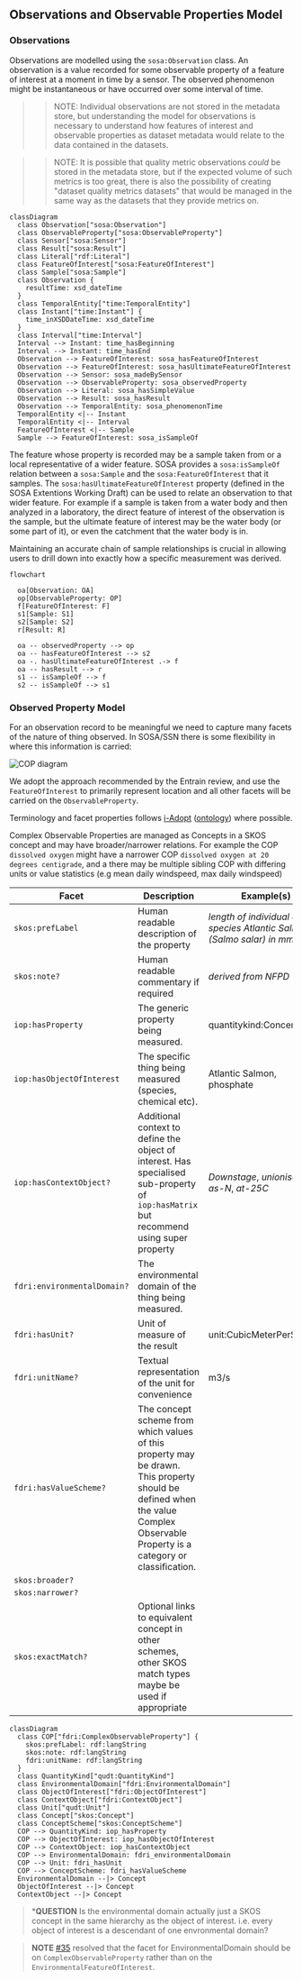 
## Observations and Observable Properties Model

### Observations

Observations are modelled using the `sosa:Observation` class. An observation is a value recorded for some observable property of a feature of interest at a moment in time by a sensor. The observed phenomenon might be instantaneous or have occurred over some interval of time.

>> NOTE: Individual observations are not stored in the metadata store, but understanding the model for observations is necessary to understand how features of interest and observable properties as dataset metadata would relate to the data contained in the datasets.

>> NOTE: It is possible that quality metric observations *could* be stored in the metadata store, but if the expected volume of such metrics is too great, there is also the possibility of creating "dataset quality metrics datasets" that would be managed in the same way as the datasets that they provide metrics on. 

```mermaid
classDiagram
  class Observation["sosa:Observation"]
  class ObservableProperty["sosa:ObservableProperty"]
  class Sensor["sosa:Sensor"]
  class Result["sosa:Result"]
  class Literal["rdf:Literal"]
  class FeatureOfInterest["sosa:FeatureOfInterest"]
  class Sample["sosa:Sample"]
  class Observation {
    resultTime: xsd_dateTime
  }
  class TemporalEntity["time:TemporalEntity"]
  class Instant["time:Instant"] {
    time_inXSDDateTime: xsd_dateTime
  }
  class Interval["time:Interval"]
  Interval --> Instant: time_hasBeginning
  Interval --> Instant: time_hasEnd
  Observation --> FeatureOfInterest: sosa_hasFeatureOfInterest
  Observation --> FeatureOfInterest: sosa_hasUltimateFeatureOfInterest
  Observation --> Sensor: sosa_madeBySensor
  Observation --> ObservableProperty: sosa_observedProperty
  Observation --> Literal: sosa_hasSimpleValue
  Observation --> Result: sosa_hasResult
  Observation --> TemporalEntity: sosa_phenomenonTime
  TemporalEntity <|-- Instant
  TemporalEntity <|-- Interval
  FeatureOfInterest <|-- Sample
  Sample --> FeatureOfInterest: sosa_isSampleOf
```

The feature whose property is recorded may be a sample taken from or a local representative of a wider feature. SOSA provides a `sosa:isSampleOf` relation between a `sosa:Sample` and the `sosa:FeatureOfInterest` that it samples. The `sosa:hasUltimateFeatureOfInterest` property (defined in the SOSA Extentions Working Draft) can be used to relate an observation to that wider feature. For example if a sample is taken from a water body and then analyzed in a laboratory, the direct feature of interest of the observation is the sample, but the ultimate feature of interest may be the water body (or some part of it), or even the catchment that the water body is in.

Maintaining an accurate chain of sample relationships is crucial in allowing users to drill down into exactly how a specific measurement was derived.

```mermaid
flowchart

  oa[Observation: OA]
  op[ObservableProperty: OP]
  f[FeatureOfInterest: F]
  s1[Sample: S1]
  s2[Sample: S2]
  r[Result: R]

  oa -- observedProperty --> op
  oa -- hasFeatureOfInterest --> s2
  oa -. hasUltimateFeatureOfInterest .-> f
  oa -- hasResult --> r
  s1 -- isSampleOf --> f
  s2 -- isSampleOf --> s1
```

### Observed Property Model

For an observation record to be meaningful we need to capture many facets of the nature of thing observed. In SOSA/SSN there is some flexibility in where this information is carried:

![COP diagram](../img/cop-diagram.png)

We adopt the approach recommended by the Entrain review, and use the `FeatureOfInterest` to primarily represent location and all other facets will be carried on the `ObservableProperty`. 

Terminology and facet properties follows [i-Adopt](https://www.rd-alliance.org/group/interoperable-descriptions-observable-property-terminology-wg-i-adopt-wg/wiki/i-adopt) ([ontology](https://i-adopt.github.io/index.html)) where possible.

Complex Observable Properties are managed as Concepts in a SKOS concept and may have broader/narrower relations.
For example the COP `dissolved oxygen` might have a narrower COP `dissolved oxygen at 20 degrees centigrade`, 
and a there may be multiple sibling COP with differing units or value statistics (e.g mean daily windspeed, max daily windspeed)

| Facet | Description | Example(s) | Coding |
|---|---|---|---|
| `skos:prefLabel` | Human readable description of the property | _length of individual of species Atlantic Salmon (Salmo salar) in mm_ | langString |
| `skos:note?` | Human readable commentary if required | _derived from NFPD_ | langString |
| `iop:hasProperty` | The generic property being measured. | quantitykind:Concentration | URI for QUDT QuantityKind |
| `iop:hasObjectOfInterest` | The specific thing being measured (species, chemical etc). | Atlantic Salmon, phosphate | URI for skos:Concept in reference data |
| `iop:hasContextObject?` | Additional context to define the object of interest. Has specialised sub-property of `iop:hasMatrix` but recommend using super property | _Downstage_, _unionised-as-N_, _at-25C_ | URI for skos:Concept in reference data |
| `fdri:environmentalDomain?` | The environmental domain of the thing being measured. |
| `fdri:hasUnit?` | Unit of measure of the result | 	unit:CubicMeterPerSecond | URI for QUDT unit |
| `fdri:unitName?` | Textual representation of the unit for convenience | m3/s | string |
| `fdri:hasValueScheme?` | The concept scheme from which values of this property may be drawn. This property should be defined when the value Complex Observable Property is a category or classification. | | URI of the SKOS Concept Scheme
| `skos:broader?` |
| `skos:narrower?` |
| `skos:exactMatch?` | Optional links to equivalent concept in other schemes, other SKOS match types maybe be used if appropriate | | URI |

```mermaid
classDiagram
  class COP["fdri:ComplexObservableProperty"] {
    skos:prefLabel: rdf:langString
    skos:note: rdf:langString
    fdri:unitName: rdf:langString
  }
  class QuantityKind["qudt:QuantityKind"]
  class EnvironmentalDomain["fdri:EnvironmentalDomain"]
  class ObjectOfInterest["fdri:ObjectOfInterest"]
  class ContextObject["fdri:ContextObject"]
  class Unit["qudt:Unit"]
  class Concept["skos:Concept"]
  class ConceptScheme["skos:ConceptScheme"]
  COP --> QuantityKind: iop_hasProperty
  COP --> ObjectOfInterest: iop_hasObjectOfInterest
  COP --> ContextObject: iop_hasContextObject
  COP --> EnvironmentalDomain: fdri_environmentalDomain
  COP --> Unit: fdri_hasUnit
  COP --> ConceptScheme: fdri_hasValueScheme
  EnvironmentalDomain --|> Concept
  ObjectOfInterest --|> Concept
  ContextObject --|> Concept
```

> ***QUESTION**
> Is the environmental domain actually just a SKOS concept in the same hierarchy as the object of interest. i.e. every object of interest is a descendant of one envronmental domain?

> **NOTE**
> [#35](https://github.com/NERC-CEH/fdri-discovery/issues/35) resolved that the facet for EnvironmentalDomain should be on `ComplexObservableProperty` rather than on the `EnvironmentalFeatureOfInterest`.